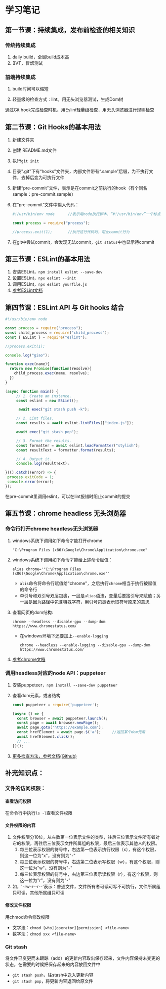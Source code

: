 # 学习笔记

## 第一节课：持续集成，发布前检查的相关知识 

### 传统持续集成 

1. daily build，全局build成本高
2. BVT，冒烟测试

### 前端持续集成

1. build时间可以缩短

2. 轻量级的检查方式：lint。用无头浏览器测试，生成Dom树

   

通过Git hook完成检查时机，用Eslint轻量级检查，用无头浏览器进行规则检查





## 第二节课：Git Hooks的基本用法

1. 新建文件夹

2. 创建 README.md文件

3. 执行`git init`

4. 目录".git"下有“hooks”文件夹，内部文件带有“.sample”后缀，为不执行文件，去掉后变为可执行文件

5. 新建“pre-commit”文件，表示是在commit之前执行的hook（有个同名sample：pre-commit.sample）

6. 在“pre-commit”文件中输入代码：

   ```javascript
   #!/usr/bin/env node		//表示用node执行脚本，“#!/usr/bin/env”一个标点符号都不能错
   
   const process = require("process");
   
   //process.exit(1);		//执行这行代码时，阻止commit行为
   ```

7. 在git中尝试commit，会发现无法commit，`git status`中也显示待commit



## 第三节课：ESLint的基本用法

1. 安装ESLint，`npm install eslint --save-dev`
2. 设置ESLint，`npx eslint --init`
3. 调用ESLint，`npx eslint yourfile.js`
4. [参考ESLint文档](https://eslint.org/docs/user-guide/getting-started)





## 第四节课：ESLint API 与 Git hooks 结合

```javascript
#!/usr/bin/env node

const process = require("process");
const child_process = require("child_process");
const { ESLint } = require("eslint");

//process.exit(1);

console.log("giao");

function exec(name){
  return new Promise(function(resolve){
   	child_process.exec(name, resolve);
  })
}

(async function main() {
     // 1. Create an instance.
     const eslint = new ESLint();

      await exec("git stash push -k");

     // 2. Lint files.
     const results = await eslint.lintFiles(["index.js"]);

     await exec("git stash pop");

     // 3. Format the results.
     const formatter = await eslint.loadFormatter("stylish");
     const resultText = formatter.format(results);

     // 4. Output it.
     console.log(resultText);

})().catch((error) => {
 process.exitCode = 1;
 console.error(error);
});
```

在pre-commit里调用eslint，可以在lint报错时阻止commit的提交







## 第五节课：chrome headless 无头浏览器



### 命令行打开chrome headless无头浏览器

1. windows系统下调用如下命令才能打开chrome

   ```
   "C:\Program Files (x86)\Google\Chrome\Application\chrome.exe"
   ```

2. windows系统下调用如下命令才能给上述命令赋值：

   ```
   alias chrome='"C:\Program Files (x86)\Google\Chrome\Application\chrome.exe"'
   ```

   * `alis`命令将命令行赋值给"chrome"，之后执行`chrome`相当于执行被赋值的命令行
   * 单引号和双引号双层包裹，一层是`alias`语法，变量后要接引号来赋值；另一层是因为路径中包含特殊字符，用引号包裹表示取符号原来的意思

3. 查看网页的dom结构:

   ```
   chrome --headless --disable-gpu --dump-dom https://www.chromestatus.com/
   ```

   * 在windows环境下还要加上`--enable-logging`

     ```
     chrome --headless --enable-logging --disable-gpu --dump-dom https://www.chromestatus.com/
     ```

4. [参考chrome文档](https://developers.google.com/web/updates/2017/04/headless-chrome)

   

### 调用headless对应的node API：puppeteer

1. 安装puppeteer，`npm install --save-dev puppeteer`

2. 查看dom元素，或者结构

   ```javascript
   const puppeteer = require('puppeteer');
   
   (async () => {
     const browser = await puppeteer.launch();
     const page = await browser.newPage();
     await page.goto('https://example.com');
     const hrefElement = await page.$('a');		//返回某个dom元素
     await hrefElement.click();
     // ...
   })();
   ```

3. [更多检查方法，参考文档(Github)](https://github.com/puppeteer/puppeteer/blob/v5.4.1/docs/api.md#class-elementhandle)













## 补充知识点：

### 文件的访问权限：

#### 查看访问权限

在命令行中执行`ls -l`查看文件权限

#### 文件权限的内容

1. 文件权限分10位，从左数第一位表示文件的类型，往后三位表示文件所有者对它的权限，再往后三位表示文件所属组的权限，最后三位表示其他人的权限。
   1. 每三位表示权限的符号中，右边第一位表示执行权限（x），有这个权限，则这一位为"x"，没有则为"-"
   2. 每三位表示权限的符号中，右边第二位表示写权限（w），有这个权限，则这一位为"w"，没有则为"-"
   3. 每三位表示权限的符号中，右边第三位表示读权限（r），有这个权限，则这一位为"r"，没有则为"-"
2. 如，'-rw-r--r--'表示：普通文件，文件所有者可读可写不可执行，文件所属组只可读，其他所属组只可读

#### 修改文件权限

用chmod命令修改权限

- 文字法：`chmod [who][operator][permission] <file-name>`
- 数字法：`chmod xxx <file-name>`



### Git stash

将文件已变更而未跟踪（add）的更新内容取出保存起来，文件内容保持未变更的状态，在需要的时候把保存起来的内容放回文件中

* `git stash push`，往stash中送入更新内容
* `git stash pop`，将更新内容返回给原文件



